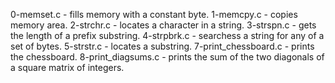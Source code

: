 0-memset.c - fills memory with a constant byte.
1-memcpy.c - copies memory area.
2-strchr.c - locates a character in a string.
3-strspn.c - gets the length of a prefix substring.
4-strpbrk.c - searchess a string for any of a set of bytes.
5-strstr.c - locates a substring.
7-print_chessboard.c - prints the chessboard.
8-print_diagsums.c - prints the sum of the two diagonals of a square matrix of integers.

